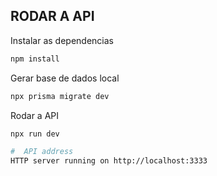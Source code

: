  ## RODAR A API

 Instalar as dependencias
 ```sh
 npm install
 ```

Gerar base de dados local
 ```sh
 npx prisma migrate dev
 ```
Rodar a API
 ```sh
 npx run dev

#  API address
HTTP server running on http://localhost:3333
 ```
 